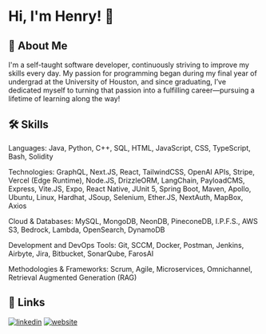 # Hi, I'm Henry! 👋


## 🚀 About Me
I'm a self-taught software developer, continuously striving to improve my skills every day. My passion for programming began during my final year of undergrad at the University of Houston, and since graduating, I’ve dedicated myself to turning that passion into a fulfilling career—pursuing a lifetime of learning along the way!


## 🛠 Skills
Languages: Java, Python, C++, SQL, HTML, JavaScript, CSS, TypeScript, Bash, Solidity

Technologies: GraphQL, Next.JS, React, TailwindCSS, OpenAI APIs, Stripe, Vercel (Edge Runtime), Node.JS, DrizzleORM, LangChain, PayloadCMS, Express, Vite.JS, Expo, React Native, JUnit 5, Spring Boot, Maven, Apollo, Ubuntu, Linux, Hardhat, JSoup, Selenium, Ether.JS, NextAuth, MapBox, Axios

Cloud & Databases: MySQL, MongoDB, NeonDB, PineconeDB, I.P.F.S., AWS S3, Bedrock, Lambda, OpenSearch, DynamoDB

Development and DevOps Tools: Git, SCCM, Docker, Postman, Jenkins, Airbyte, Jira, Bitbucket, SonarQube, FarosAI

Methodologies & Frameworks: Scrum, Agile, Microservices, Omnichannel, Retrieval Augmented Generation (RAG)


## 🔗 Links
[![linkedin](https://img.shields.io/badge/linkedin-0A66C2?style=for-the-badge&logo=linkedin&logoColor=white)](https://www.linkedin.com/in/henry-nguyen682/)
[![website](https://img.shields.io/badge/Website%20Portfolio-8A2BE2?style=for-the-badge)](https://www.henry-nguyen.com/)

